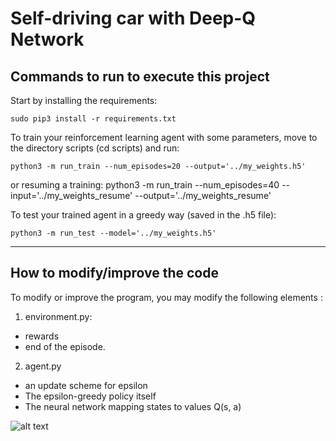 # Self-driving car with Deep-Q Network

## Commands to run to execute this project

Start by installing the requirements:
```
sudo pip3 install -r requirements.txt
```

To train your reinforcement learning agent with some parameters, move to the directory scripts (cd scripts) and run:
```
python3 -m run_train --num_episodes=20 --output='../my_weights.h5'
```

or resuming a training:
python3 -m run_train --num_episodes=40 --input='../my_weights_resume' --output='../my_weights_resume'

To test your trained agent in a greedy way (saved in the .h5 file):
```
python3 -m run_test --model='../my_weights.h5'
```

-----------------

## How to modify/improve the code

To modify or improve the program, you may modify the following elements :

1. environment.py:
  - rewards
  - end of the episode.
2. agent.py
  - an update scheme for epsilon
  - The epsilon-greedy policy itself
  - The neural network mapping states to values Q(s, a)
  
  ![alt text](https://user-images.githubusercontent.com/42830320/54880249-1a263e00-4e43-11e9-8aa4-48ba1f6173ea.png)
